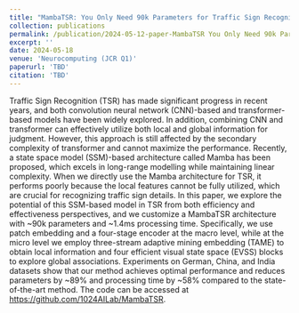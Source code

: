 ```yaml
---
title: "MambaTSR: You Only Need 90k Parameters for Traffic Sign Recognition"
collection: publications
permalink: /publication/2024-05-12-paper-MambaTSR You Only Need 90k Parameters for Traffic Sign Recognition-8
excerpt: ''
date: 2024-05-18
venue: 'Neurocomputing (JCR Q1)'
paperurl: 'TBD'
citation: 'TBD'
---
```


Traffic Sign Recognition (TSR) has made significant progress in recent years, and both convolution neural network (CNN)-based and transformer-based models have been widely explored. In addition, combining CNN and transformer can effectively utilize both local and global information for judgment. However, this approach is still affected by the secondary complexity of transformer and cannot maximize the performance. Recently, a state space model (SSM)-based architecture called Mamba has been proposed, which excels in long-range modelling while maintaining linear complexity. When we directly use the Mamba architecture for TSR, it performs poorly because the local features cannot be fully utilized, which are crucial for recognizing traffic sign details. In this paper, we explore the potential of this SSM-based model in TSR from both efficiency and effectiveness perspectives, and we customize a MambaTSR architecture with ~90k parameters and ~1.4ms processing time. Specifically, we use patch embedding and a four-stage encoder at the macro level, while at the micro level we employ three-stream adaptive mining embedding (TAME) to obtain local information and four efficient visual state space (EVSS) blocks to explore global associations. Experiments on German, China, and India datasets show that our method achieves optimal performance and reduces parameters by ~89% and processing time by ~58% compared to the state-of-the-art method. The code can be accessed at https://github.com/1024AILab/MambaTSR.
